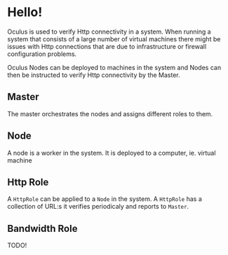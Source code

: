 # Hello!

Oculus is used to verify Http connectivity in a system. When running a system that consists of a large number of virtual machines there might be issues with Http connections that are due to infrastructure or firewall configuration problems.

Oculus Nodes can be deployed to machines in the system and Nodes can then be instructed to verify Http connectivity by the Master.

## Master

The master orchestrates the nodes and assigns different roles to them.

## Node

A node is a worker in the system. It is deployed to a computer, ie. virtual machine

## Http Role

A `HttpRole` can be applied to a `Node` in the system. A `HttpRole` has a collection of URL:s it verifies periodicaly and reports to `Master`.

## Bandwidth Role

TODO!